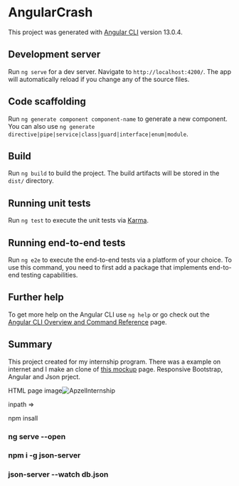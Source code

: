 # AngularCrash

This project was generated with [Angular CLI](https://github.com/angular/angular-cli) version 13.0.4.

## Development server

Run `ng serve` for a dev server. Navigate to `http://localhost:4200/`. The app will automatically reload if you change any of the source files.

## Code scaffolding

Run `ng generate component component-name` to generate a new component. You can also use `ng generate directive|pipe|service|class|guard|interface|enum|module`.

## Build

Run `ng build` to build the project. The build artifacts will be stored in the `dist/` directory.

## Running unit tests

Run `ng test` to execute the unit tests via [Karma](https://karma-runner.github.io).

## Running end-to-end tests

Run `ng e2e` to execute the end-to-end tests via a platform of your choice. To use this command, you need to first add a package that implements end-to-end testing capabilities.

## Further help

To get more help on the Angular CLI use `ng help` or go check out the [Angular CLI Overview and Command Reference](https://angular.io/cli) page.

## Summary

This project created for my internship program. There was a example on internet and I make an clone of [this mockup](https://apzel-ng.envytheme.com/products-details) page.
Responsive Bootstrap, Angular and Json prject.

HTML page image![ApzelInternship](https://github.com/omerfarukbasekin/angularCrash-PC/blob/main/apzelintern-ss-07.png)


inpath =>

npm insall

### ng serve --open

### npm i -g json-server
### json-server --watch db.json
